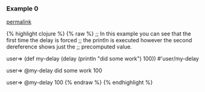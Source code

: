 ### Example 0
[permalink](#example-0)

{% highlight clojure %}
{% raw %}
;; In this example you can see that the first time the delay is forced
;; the println is executed however the second dereference shows just the
;; precomputed value.

user=> (def my-delay (delay (println "did some work") 100))
#'user/my-delay

user=> @my-delay
did some work
100

user=> @my-delay
100
{% endraw %}
{% endhighlight %}


